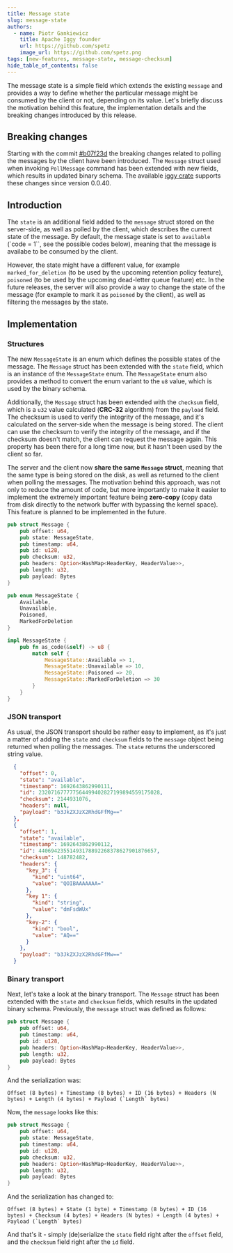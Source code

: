 ```yaml
---
title: Message state
slug: message-state
authors:
  - name: Piotr Gankiewicz
    title: Apache Iggy founder
    url: https://github.com/spetz
    image_url: https://github.com/spetz.png
tags: [new-features, message-state, message-checksum]
hide_table_of_contents: false
---
```


The message state is a simple field which extends the existing `message` and provides a way to define whether the particular message might be consumed by the client or not, depending on its value. Let's briefly discuss the motivation behind this feature, the implementation details and the breaking changes introduced by this release.

<!--truncate-->

## Breaking changes

Starting with the commit [#b07f23d](https://github.com/apache/iggy/commit/b07f23db798ffcda7c39650f34547f20137ff725) the breaking changes related to polling the messages by the client have been introduced. The `Message` struct used when invoking `PollMessage` command has been extended with new fields, which results in updated binary schema. The available [iggy crate](https://crates.io/crates/iggy) supports these changes since version 0.0.40.

## Introduction

The `state` is an additional field added to the `message` struct stored on the server-side, as well as polled by the client, which describes the current state of the message. By default, the message state is set to `available` (`code = 1``, see the possible codes below), meaning that the message is availabe to be consumed by the client.

However, the state might have a different value, for example `marked_for_deletion` (to be used by the upcoming retention policy feature), `poisoned` (to be used by the upcoming dead-letter queue feature) etc. In the future releases, the server will also provide a way to change the state of the message (for example to mark it as `poisoned` by the client), as well as filtering the messages by the state.

## Implementation

### Structures

The new `MessageState` is an enum which defines the possible states of the message. The `Message` struct has been extended with the `state` field, which is an instance of the `MessageState` enum. The `MessageState` enum also provides a method to convert the enum variant to the `u8` value, which is used by the binary schema.

Additionally, the `Message` struct has been extended with the `checksum` field, which is a `u32` value calculated (**CRC-32** algorithm) from the `payload` field. The checksum is used to verify the integrity of the message, and it's calculated on the server-side when the message is being stored. The client can use the checksum to verify the integrity of the message, and if the checksum doesn't match, the client can request the message again. This property has been there for a long time now, but it hasn't been used by the client so far.

The server and the client now **share the same `Message` struct**, meaning that the same type is being stored on the disk, as well as returned to the client when polling the messages. The motivation behind this approach, was not only to reduce the amount of code, but more importantly to make it easier to implement the extremely important feature being **zero-copy** (copy data from disk directly to the network buffer with bypassing the kernel space). This feature is planned to be implemented in the future.

```rust
pub struct Message {
    pub offset: u64,
    pub state: MessageState,
    pub timestamp: u64,
    pub id: u128,
    pub checksum: u32,
    pub headers: Option<HashMap<HeaderKey, HeaderValue>>,
    pub length: u32,
    pub payload: Bytes
}

pub enum MessageState {
    Available,
    Unavailable,
    Poisoned,
    MarkedForDeletion
}

impl MessageState {
    pub fn as_code(&self) -> u8 {
        match self {
            MessageState::Available => 1,
            MessageState::Unavailable => 10,
            MessageState::Poisoned => 20,
            MessageState::MarkedForDeletion => 30
        }
    }
}
```

### JSON transport

As usual, the JSON transport should be rather easy to implement, as it's just a matter of adding the `state` and `checksum` fields to the `message` object being returned when polling the messages. The `state` returns the underscored string value.

```json
  {
    "offset": 0,
    "state": "available",
    "timestamp": 1692643862990111,
    "id": 232071677777564499402827199894559175028,
    "checksum": 2144931076,
    "headers": null,
    "payload": "b3JkZXJzX2RhdGFfMg=="
  },
  {
    "offset": 1,
    "state": "available",
    "timestamp": 1692643862990112,
    "id": 44069423551493178892268378627901876657,
    "checksum": 148782482,
    "headers": {
      "key_3": {
        "kind": "uint64",
        "value": "QOIBAAAAAAA="
      },
      "key 1": {
        "kind": "string",
        "value": "dmFsdWUx"
      },
      "key-2": {
        "kind": "bool",
        "value": "AQ=="
      }
    },
    "payload": "b3JkZXJzX2RhdGFfMw=="
  }
```

### Binary transport

Next, let's take a look at the binary transport. The `Message` struct has been extended with the `state` and `checksum` fields, which results in the updated binary schema. Previously, the `message` struct was defined as follows:

```rust
pub struct Message {
    pub offset: u64,
    pub timestamp: u64,
    pub id: u128,
    pub headers: Option<HashMap<HeaderKey, HeaderValue>>,
    pub length: u32,
    pub payload: Bytes
}
```

And the serialization was:

```
Offset (8 bytes) + Timestamp (8 bytes) + ID (16 bytes) + Headers (N bytes) + Length (4 bytes) + Payload (`Length` bytes)
```

Now, the `message` looks like this:

```rust
pub struct Message {
    pub offset: u64,
    pub state: MessageState,
    pub timestamp: u64,
    pub id: u128,
    pub checksum: u32,
    pub headers: Option<HashMap<HeaderKey, HeaderValue>>,
    pub length: u32,
    pub payload: Bytes
}
```

And the serialization has changed to:

```
Offset (8 bytes) + State (1 byte) + Timestamp (8 bytes) + ID (16 bytes) + Checksum (4 bytes) + Headers (N bytes) + Length (4 bytes) + Payload (`Length` bytes)
```

And that's it - simply (de)serialize the `state` field right after the `offset` field, and the `checksum` field right after the `id` field.
